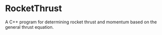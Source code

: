 # RocketThrust
A C++ program for determining rocket thrust and momentum based on the general thrust equation. 
